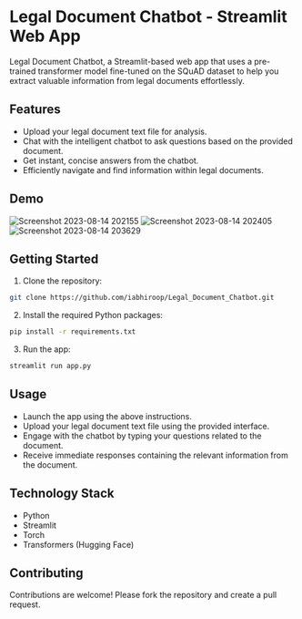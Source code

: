 # Legal Document Chatbot - Streamlit Web App

Legal Document Chatbot, a Streamlit-based web app that uses a pre-trained transformer model fine-tuned on the SQuAD dataset to help you extract valuable information from legal documents effortlessly.

## Features

- Upload your legal document text file for analysis.
- Chat with the intelligent chatbot to ask questions based on the provided document.
- Get instant, concise answers from the chatbot.
- Efficiently navigate and find information within legal documents.

## Demo

![Screenshot 2023-08-14 202155](https://github.com/iabhiroop/Legal_Document_Chatbot/assets/100859103/4e1edb37-9d4b-4a97-950b-cdf608176349)
![Screenshot 2023-08-14 202405](https://github.com/iabhiroop/Legal_Document_Chatbot/assets/100859103/64153fca-6bef-4631-9610-a6e339cec130)
![Screenshot 2023-08-14 203629](https://github.com/iabhiroop/Legal_Document_Chatbot/assets/100859103/9cfd4b01-e645-4bfa-acc6-a0877c75c898)

## Getting Started

1. Clone the repository:

 ```sh
 git clone https://github.com/iabhiroop/Legal_Document_Chatbot.git
 ```
2. Install the required Python packages:
```sh
pip install -r requirements.txt
```
3. Run the app:
```sh
streamlit run app.py
```
## Usage
- Launch the app using the above instructions.
- Upload your legal document text file using the provided interface.
- Engage with the chatbot by typing your questions related to the document.
- Receive immediate responses containing the relevant information from the document.

## Technology Stack
- Python
- Streamlit
- Torch
- Transformers (Hugging Face)

## Contributing
Contributions are welcome! Please fork the repository and create a pull request.
